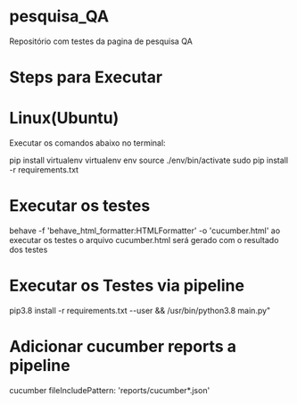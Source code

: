 # pesquisa_QA
Repositório com testes da pagina de pesquisa QA

# Steps para Executar

# Linux(Ubuntu)

Executar os comandos abaixo no terminal:

pip install virtualenv
virtualenv env
source ./env/bin/activate
sudo pip install -r requirements.txt

# Executar os testes

behave -f 'behave_html_formatter:HTMLFormatter' -o 'cucumber.html'
ao executar os testes o arquivo cucumber.html será gerado com o resultado dos testes



# Executar os Testes via pipeline

pip3.8 install -r requirements.txt --user && /usr/bin/python3.8 main.py"


# Adicionar cucumber reports a pipeline

cucumber fileIncludePattern: 'reports/cucumber*.json'
